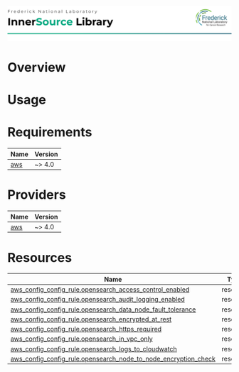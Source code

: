 ![Frederick National Laboratory](./assets/fnl.svg)

# Overview

# Usage 

<!-- BEGIN_TF_DOCS -->
# Requirements

| Name | Version |
|------|---------|
| <a name="requirement_aws"></a> [aws](#requirement\_aws) | ~> 4.0 |

# Providers

| Name | Version |
|------|---------|
| <a name="provider_aws"></a> [aws](#provider\_aws) | ~> 4.0 |

# Resources

| Name | Type |
|------|------|
| [aws_config_config_rule.opensearch_access_control_enabled](https://registry.terraform.io/providers/hashicorp/aws/latest/docs/resources/config_config_rule) | resource |
| [aws_config_config_rule.opensearch_audit_logging_enabled](https://registry.terraform.io/providers/hashicorp/aws/latest/docs/resources/config_config_rule) | resource |
| [aws_config_config_rule.opensearch_data_node_fault_tolerance](https://registry.terraform.io/providers/hashicorp/aws/latest/docs/resources/config_config_rule) | resource |
| [aws_config_config_rule.opensearch_encrypted_at_rest](https://registry.terraform.io/providers/hashicorp/aws/latest/docs/resources/config_config_rule) | resource |
| [aws_config_config_rule.opensearch_https_required](https://registry.terraform.io/providers/hashicorp/aws/latest/docs/resources/config_config_rule) | resource |
| [aws_config_config_rule.opensearch_in_vpc_only](https://registry.terraform.io/providers/hashicorp/aws/latest/docs/resources/config_config_rule) | resource |
| [aws_config_config_rule.opensearch_logs_to_cloudwatch](https://registry.terraform.io/providers/hashicorp/aws/latest/docs/resources/config_config_rule) | resource |
| [aws_config_config_rule.opensearch_node_to_node_encryption_check](https://registry.terraform.io/providers/hashicorp/aws/latest/docs/resources/config_config_rule) | resource |
<!-- END_TF_DOCS -->